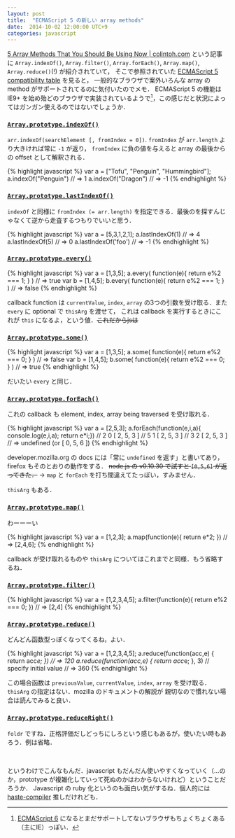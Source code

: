 ```yaml
---
layout: post
title:  "ECMAScript 5 の新しい array methods"
date:  2014-10-02 12:00:00 UTC+9
categories: javascript
---
```


[5 Array Methods That You Should Be Using Now | colintoh.com](http://colintoh.com/blog/5-array-methods-that-you-should-use-today)
という記事に `Array.indexOf()`, `Array.filter()`, `Array.forEach()`, `Array.map()`, `Array.reduce()`(!) が紹介されていて，
そこで参照されていた [ECMAScript 5 compatibility table](http://kangax.github.io/compat-table/es5/) を見ると，
一般的なブラウザで案外いろんな array の method がサポートされてるのに気付いたのでメモ．
ECMAScript 5 の機能は IE9+ を始め殆どのブラウザで実装されているようで[^ecma5]，この感じだと状況によってはガンガン使えるのではないでしょうか．


### [`Array.prototype.indexOf()`](https://developer.mozilla.org/en-US/docs/Web/JavaScript/Reference/Global_Objects/Array/indexOf)
`arr.indexOf(searchElement [, fromIndex = 0])`. `fromIndex` が `arr.length` より大きければ常に `-1` が返り，
`fromIndex` に負の値を与えると array の最後からの offset として解釈される．

{% highlight javascript %}
var a = ["Tofu", "Penguin", "Hummingbird"];
a.indexOf("Penguin")
// => 1
a.indexOf("Dragon")
// => -1
{% endhighlight %}


### [`Array.prototype.lastIndexOf()`](https://developer.mozilla.org/en-US/docs/Web/JavaScript/Reference/Global_Objects/Array/lastIndexOf)
`indexOf` と同様に `fromIndex (= arr.length)` を指定できる．最後のを探すんじゃなくて逆から走査するつもりでいいと思う．

{% highlight javascript %}
var a = [5,3,1,2,1];
a.lastIndexOf(1)
// => 4
a.lastIndexOf(5)
// => 0
a.lastIndexOf('foo')
// => -1
{% endhighlight %}

### [`Array.prototype.every()`](https://developer.mozilla.org/en-US/docs/Web/JavaScript/Reference/Global_Objects/Array/every)

{% highlight javascript %}
var a = [1,3,5];
a.every( function(e){ return e%2 === 1; } )
// => true
var b = [1,4,5];
b.every( function(e){ return e%2 === 1; } )
// => false
{% endhighlight %}

callback function は `currentValue`, `index`, `array` の3つの引数を受け取る．また `every` に optional で `thisArg` を渡せて，
これは callback を実行するときにこれが `this` になるよ，という値．<del>これだからjsは</del>

### [`Array.prototype.some()`](https://developer.mozilla.org/en-US/docs/Web/JavaScript/Reference/Global_Objects/Array/some)

{% highlight javascript %}
var a = [1,3,5];
a.some( function(e){ return e%2 === 0; } )
// => false
var b = [1,4,5];
b.some( function(e){ return e%2 === 0; } )
// => true
{% endhighlight %}

だいたい `every` と同じ．

### [`Array.prototype.forEach()`](https://developer.mozilla.org/en-US/docs/Web/JavaScript/Reference/Global_Objects/Array/forEach)
これの callback も element, index, array being traversed を受け取れる．

{% highlight javascript %}
var a = [2,5,3];
a.forEach(function(e,i,a){ console.log(e,i,a); return e*i;})
// 2 0 [ 2, 5, 3 ]
// 5 1 [ 2, 5, 3 ]
// 3 2 [ 2, 5, 3 ]
// => undefined (or [ 0, 5, 6 ])
{% endhighlight %}

developer.mozilla.org の docs には「常に `undefined` を返す」と書いてあり，firefox もそのとおりの動作をする．
<del>node.js の v0.10.30 で試すと `[0,5,6]` が返ってきた．</del>
-> `map` と `forEach` を打ち間違えてたっぽい，すみません．

`thisArg` もある．

### [`Array.prototype.map()`](https://developer.mozilla.org/en-US/docs/Web/JavaScript/Reference/Global_Objects/Array/map)
わーーーい

{% highlight javascript %}
var a = [1,2,3];
a.map(function(e){ return e*2; })
// => [2,4,6];
{% endhighlight %}

callback が受け取れるものや `thisArg` についてはこれまでと同様．もう省略するね．

### [`Array.prototype.filter()`](https://developer.mozilla.org/en-US/docs/Web/JavaScript/Reference/Global_Objects/Array/filter)

{% highlight javascript %}
var a = [1,2,3,4,5];
a.filter(function(e){ return e%2 === 0; })
// => [2,4]
{% endhighlight %}

### [`Array.prototype.reduce()`](https://developer.mozilla.org/en-US/docs/Web/JavaScript/Reference/Global_Objects/Array/reduce)

どんどん函数型っぽくなってくるね，よい．

{% highlight javascript %}
var a = [1,2,3,4,5];
a.reduce(function(acc,e) { return acc*e; })
// => 120
a.reduce(function(acc,e) { return acc*e; }, 3) // specify initial value
// => 360
{% endhighlight %}

この場合函数は `previousValue`, `currentValue`, `index`, `array` を受け取る．`thisArg` の指定はない．mozilla のドキュメントの解説が
親切なので慣れない場合は読んでみると良い．

### [`Array.prototype.reduceRight()`](https://developer.mozilla.org/en-US/docs/Web/JavaScript/Reference/Global_Objects/Array/reduceRight)

`foldr` ですね．正格評価だしどっちにしろという感じもあるが，使いたい時もあろう．例は省略．

&nbsp;

というわけでこんなもんだ．javascript もだんだん使いやすくなっていく（…のか，prototype が複雑化していって死ぬのかはわからないけれど）ということだろうか．
Javascript の ruby 化というのも面白い気がするね．個人的には [haste-compiler](https://github.com/valderman/haste-compiler) 推しだけれども．

[^ecma5]: [ECMAScript 6](http://kangax.github.io/compat-table/es6/) になるとまだサポートしてないブラウザもちょくちょくある（主にIE）っぽい．
